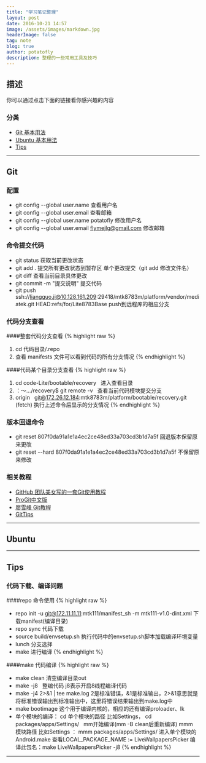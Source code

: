 ```yaml
---
title: "学习笔记整理"
layout: post
date: 2016-10-21 14:57
image: /assets/images/markdown.jpg
headerImage: false
tag: note
blog: true
author: potatofly
description: 整理的一些常用工具及技巧
---
```


## 描述

你可以通过点击下面的链接看你感兴趣的内容

### 分类

- [Git 基本用法](#git)
- [Ubuntu 基本用法](#ubuntu)
- [Tips](#tips)

---

## Git

### 配置
* git config --global user.name   查看用户名
* git config --global user.email  查看邮箱
* git config --global user.name potatofly   修改用户名
* git config --global user.email flymejlg@gmail.com   修改邮箱

### 命令提交代码
* git status   获取当前更改状态
* git add .    提交所有更改状态到暂存区  单个更改提交（git add 修改文件名）
* git diff     查看当前目录具体更改
* git commit -m "提交说明"   提交代码
* git push ssh://liangguo.ji@10.128.161.209:29418/mtk8783m/platform/vendor/mediatek.git HEAD:refs/for/Lite8783Base push到远程库的相应分支

### 代码分支查看
####整套代码分支查看
 {% highlight raw %}
 1. cd 代码目录/.repo
 2. 查看 manifests 文件可以看到代码的所有分支情况
 {% endhighlight %}
 
####代码某个目录分支查看
 {% highlight raw %}
 1. cd code-Lite/bootable/recovery   进入查看目录
 2. ：～.../recovery$ git remote -v   查看当前代码模块提交分支
 3. origin    git@172.26.12.184:mtk8783m/platform/bootable/recovery.git (fetch) 执行上述命令后显示的分支情况
 {% endhighlight %}
 
### 版本回退命令
* git reset 807f0da91a1e1a4ec2ce48ed33a703cd3b1d7a5f   回退版本保留原来更改
* git reset --hard 807f0da91a1e1a4ec2ce48ed33a703cd3b1d7a5f    不保留原来修改

### 相关教程
* [GitHub 团队美女写的一套Git使用教程](http://jlord.us/git-it/challenges/get_git.html)
* [ProGit中文版](https://git-scm.com/book/zh/v2)
* [廖雪峰 Git教程](http://www.liaoxuefeng.com/wiki/0013739516305929606dd18361248578c67b8067c8c017b000)
* [GitTips](https://github.com/git-tips/tips)

---

## Ubuntu







---

## Tips

### 代码下载、编译问题
####repo 命令使用
 {% highlight raw %}
 * repo init -u git@172.11.11.11:mtk111/manifest_sh -m  mtk111-v1.0-dint.xml   下载manifest(编译目录)
 * repo sync   代码下载
 * source build/envsetup.sh   执行代码中的envsetup.sh脚本加载编译环境变量
 * lunch   分支选择
 * make   进行编译
 {% endhighlight %}
 
####make 代码编译
 {% highlight raw %}
 * make clean  清空编译目录out
 * make -j8    整编代码  j8表示开启8线程编译代码
 * make -j4 2>&1 | tee make.log  2是标准错误，&1是标准输出，2>&1意思就是将标准错误输出到标准输出中，这里将错误结果输出到make.log中
 * make bootimage   这个用于编译内核的，相应的还有编译proloader、lk
 * 单个模块的编译：
    cd 单个模块的路径  比如Settings， cd packages/apps/Settings/    mm开始编译(mm -B  clean后重新编译)
    mmm 模块路径  比如Settings ： mmm packages/apps/Settings/
    进入单个模块的Android.make  查看LOCAL_PACKAGE_NAME := LiveWallpapersPicker  编译此包名：make LiveWallpapersPicker -j8
 {% endhighlight %}
 
 





---



